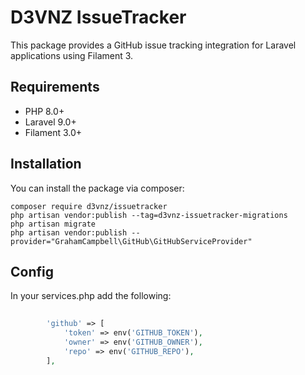 # D3VNZ IssueTracker

This package provides a GitHub issue tracking integration for Laravel applications using Filament 3.

## Requirements

- PHP 8.0+
- Laravel 9.0+
- Filament 3.0+

## Installation

You can install the package via composer:
    
    composer require d3vnz/issuetracker
    php artisan vendor:publish --tag=d3vnz-issuetracker-migrations
    php artisan migrate 
    php artisan vendor:publish --provider="GrahamCampbell\GitHub\GitHubServiceProvider"

## Config
In your services.php add the following:

```php
    
        'github' => [
            'token' => env('GITHUB_TOKEN'),
            'owner' => env('GITHUB_OWNER'),
            'repo' => env('GITHUB_REPO'),
        ],
    
```